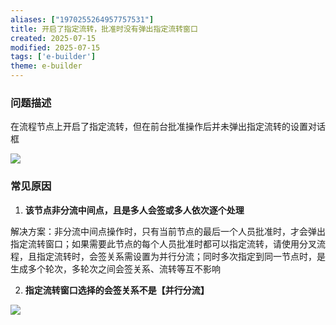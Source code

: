```yaml
---
aliases: ["1970255264957757531"]
title: 开启了指定流转，批准时没有弹出指定流转窗口
created: 2025-07-15
modified: 2025-07-15
tags: ['e-builder']
theme: e-builder
---
```


### 问题描述

在流程节点上开启了指定流转，但在前台批准操作后并未弹出指定流转的设置对话框

![](https://myhelpdoc.oss-cn-heyuan.aliyuncs.com/mdimages/ace88b5d70757bb10322d77dd4fbc95f.jpg)

### 常见原因

1. **该节点非分流中间点，且是多人会签或多人依次逐个处理**

解决方案：非分流中间点操作时，只有当前节点的最后一个人员批准时，才会弹出指定流转窗口；如果需要此节点的每个人员批准时都可以指定流转，请使用分叉流程，且指定流转时，会签关系需设置为并行分流；同时多次指定到同一节点时，是生成多个轮次，多轮次之间会签关系、流转等互不影响

2. **指定流转窗口选择的会签关系不是【并行分流】**

**![](https://myhelpdoc.oss-cn-heyuan.aliyuncs.com/mdimages/87497aa19ba443c0c02d00f20cbc042b.jpg)**

